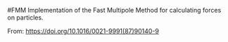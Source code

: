 #FMM
Implementation of the Fast Multipole Method for calculating forces on particles.

From: https://doi.org/10.1016/0021-9991(87)90140-9
